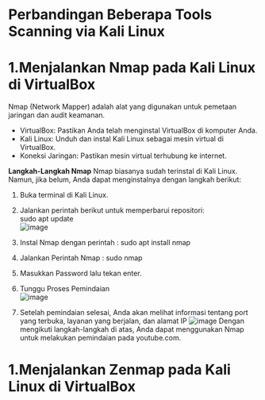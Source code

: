 # Perbandingan Beberapa Tools Scanning via Kali Linux  

# 1.Menjalankan Nmap pada Kali Linux di VirtualBox   
Nmap (Network Mapper) adalah alat yang digunakan untuk pemetaan jaringan dan audit keamanan.  

- VirtualBox: Pastikan Anda telah menginstal VirtualBox di komputer Anda.  
- Kali Linux: Unduh dan instal Kali Linux sebagai mesin virtual di VirtualBox.  
- Koneksi Jaringan: Pastikan mesin virtual terhubung ke internet.

**Langkah-Langkah Nmap**
Nmap biasanya sudah terinstal di Kali Linux. Namun, jika belum, Anda dapat menginstalnya dengan langkah berikut:  
  1. Buka terminal di Kali Linux.
  2. Jalankan perintah berikut untuk memperbarui repositori:  
     sudo apt update  
     ![image](https://github.com/user-attachments/assets/1ae6a503-ee17-45f7-9b3e-594400be326a)
  3. Instal Nmap dengan perintah :
     sudo apt install nmap

  4. Jalankan Perintah Nmap :
     sudo nmap <website>  

  5. Masukkan Password 
     lalu tekan enter.

  6. Tunggu Proses Pemindaian  
     ![image](https://github.com/user-attachments/assets/c345d6b7-2f75-4eb7-8edf-597dc425263e)  

  7. Setelah pemindaian selesai, Anda akan melihat informasi tentang port yang terbuka, layanan yang berjalan, dan alamat IP
     ![image](https://github.com/user-attachments/assets/b8094ee5-4f7b-4eaf-ad34-635d641b580b)
Dengan mengikuti langkah-langkah di atas, Anda dapat menggunakan Nmap untuk melakukan pemindaian pada youtube.com.  

     
# 1.Menjalankan Zenmap pada Kali Linux di VirtualBox   
